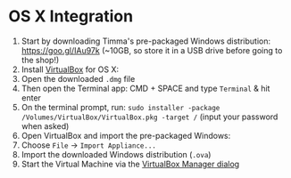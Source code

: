 # OS X Integration

1. Start by downloading Timma's pre-packaged Windows distribution: https://goo.gl/IAu97k (~10GB, so store it in a USB drive before going to the shop!)
2. Install [VirtualBox](https://www.virtualbox.org/wiki/Downloads) for OS X:
  1. Open the downloaded `.dmg` file
  2. Then open the Terminal app: CMD + SPACE and type `Terminal` & hit enter
  3. On the terminal prompt, run: `sudo installer -package /Volumes/VirtualBox/VirtualBox.pkg -target /` (input your password when asked)
3. Open VirtualBox and import the pre-packaged Windows:
  1. Choose `File` -> `Import Appliance...`
  2. Import the downloaded Windows distribution (`.ova`)
4. Start the Virtual Machine via the [VirtualBox Manager dialog](../assets/images/virtuabox-manager-dialog.png)
